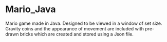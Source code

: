# Mario_Java
Mario game made in Java. Designed to be viewed in a window of set size. Gravity coins and the appearance of movement are included with pre-drawn bricks which are created and stored using a Json file.
